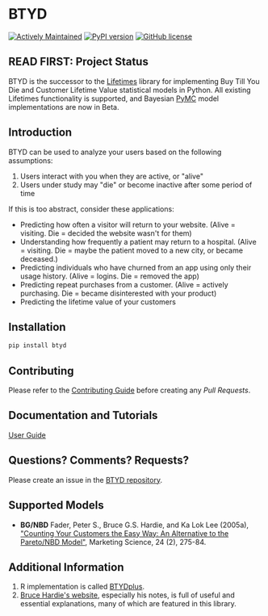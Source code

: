 # BTYD

[![Actively Maintained](https://img.shields.io/badge/Development%20Status-Active%20-yellowgreen.svg)](https://gist.github.com/cheerfulstoic/d107229326a01ff0f333a1d3476e068d)
[![PyPI version](https://badge.fury.io/py/btyd.svg)](https://badge.fury.io/py/btyd)
[![GitHub license](https://img.shields.io/github/license/ColtAllen/btyd)](https://github.com/ColtAllen/btyd/blob/master/LICENSE.txt)


## READ FIRST: Project Status

BTYD is the successor to the [Lifetimes](https://github.com/CamDavidsonPilon/lifetimes) library for implementing Buy Till You Die and Customer Lifetime Value statistical models in Python. All existing Lifetimes functionality is supported, and Bayesian [PyMC](https://github.com/pymc-devs) model implementations are now in Beta.


## Introduction

BTYD can be used to analyze your users based on the following assumptions:

1. Users interact with you when they are active, or "alive"
2. Users under study may "die" or become inactive after some period of time

If this is too abstract, consider these applications:

 - Predicting how often a visitor will return to your website. (Alive = visiting. Die = decided the website wasn't for them)
 - Understanding how frequently a patient may return to a hospital. (Alive = visiting. Die = maybe the patient moved to a new city, or became deceased.)
 - Predicting individuals who have churned from an app using only their usage history. (Alive = logins. Die = removed the app)
 - Predicting repeat purchases from a customer. (Alive = actively purchasing. Die = became disinterested with your product)
 - Predicting the lifetime value of your customers


## Installation

```bash
pip install btyd
```

## Contributing

Please refer to the [Contributing Guide](https://github.com/ColtAllen/btyd/blob/master/CONTRIBUTING.md) before creating any *Pull Requests*.

## Documentation and Tutorials
[User Guide](https://btyd.readthedocs.io/en/latest/User%20Guide.html)


## Questions? Comments? Requests?

Please create an issue in the [BTYD repository](https://github.com/ColtAllen/btyd/issues).

## Supported Models

- **BG/NBD** Fader, Peter S., Bruce G.S. Hardie, and Ka Lok Lee (2005a),
       ["Counting Your Customers the Easy Way: An Alternative to the
       Pareto/NBD Model"](http://brucehardie.com/papers/018/fader_et_al_mksc_05.pdf), Marketing Science, 24 (2), 275-84.

## Additional Information

1. R implementation is called [BTYDplus](https://github.com/mplatzer/BTYDplus).
1. [Bruce Hardie's website](http://brucehardie.com/), especially his notes, is full of useful and essential explanations, many of which are featured in this library.
